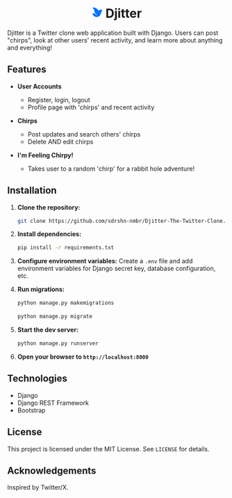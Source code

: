 <h1 style="text-align:center">
  <img src="https://github.com/sdrshn-nmbr/Djitter-The-Twitter-Clone/blob/main/static/images/logo.png" alt="Djitter Logo" style="width:5%;">
  Djitter
</h1>

Djitter is a Twitter clone web application built with Django. Users can post "chirps", look at other users' recent activity, and learn more about anything and everything!

## Features

- **User Accounts**
  - Register, login, logout
  - Profile page with 'chirps' and recent activity

- **Chirps**
  - Post updates and search others' chirps
  - Delete AND edit chirps

- **I'm Feeling Chirpy!**
  - Takes user to a random 'chirp' for a rabbit hole adventure!

## Installation

1. **Clone the repository:**
   ```bash
   git clone https://github.com/sdrshn-nmbr/Djitter-The-Twitter-Clone.git
   ```

2. **Install dependencies:**
   ```bash
   pip install -r requirements.txt
   ```

3. **Configure environment variables:**
   Create a `.env` file and add environment variables for Django secret key, database configuration, etc.

5. **Run migrations:**
   ```bash
   python manage.py makemigrations
   ```
   ```bash
   python manage.py migrate
   ```

6. **Start the dev server:**
   ```bash
   python manage.py runserver
   ```

7. **Open your browser to `http://localhost:8000`**

## Technologies

- Django
- Django REST Framework
- Bootstrap

## License

This project is licensed under the MIT License. See `LICENSE` for details.

## Acknowledgements

Inspired by Twitter/X.
